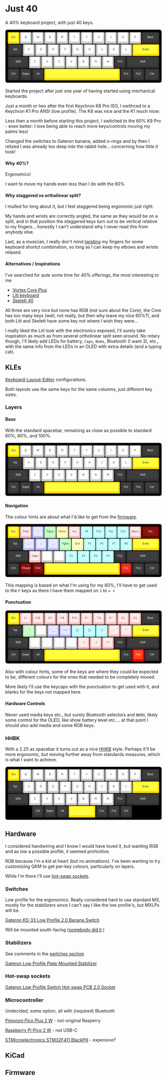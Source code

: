 # Just 40

A 40% keyboard project, with just 40 keys.

![traditional keys](kle/traditional.png)

Started the project after just one year of having started using mechanical keyboards. 

Just a month or two after the first Keychron K8 Pro ISO, I swithced to a 
Keychron K1 Pro ANSI (low profile). The K8 was nice and the K1 much nicer.

Less then a month before starting this project, I switched to the 60% K9 Pro - even better: 
I love being able to reach more keys/controls moving my palms less! 

Changed the switches to Gateron banana, added o-rings
and by then I relized I was already too deep into the rabbit hole... concerning how little it took!

#### Why 40%?

Ergonomics!

I want to move my hands even less than I do with the 60%

#### Why staggered vs ortholinear split?

I mulled for long about it, but I feel staggered being ergonomic just right.

My hands and wrists are correctly angled, the same as they would be on a split,
and in that position the staggered keys turn out to be vertical relative to my fingers...
honestly I can't understand why I never read this from anybody else.

Last, as a musician, I really don't mind [twisting](https://en.wikipedia.org/wiki/Twister_(game))
my fingers for some keyboard shortct combination,
so long as I can keep my elbows and wrists relaxed.

#### Alternatives / Inspirations
I've searched for qute some time for 40% offerings, the most interesting to me
 - [Vortex Core Plus](https://vortexgear.store/products/core-plus)
 - [Litl keyboard](https://sthlmkb.com/shop/litl-keyboard-kit/)
 - [Skelett 40](https://novelkeys.com/collections/keyboards/products/skelett-40-keyboard-kit)

All three are very nice but none has RGB (not sure about the Core),
the Core has too many keys (well, not really, but then why leave my nice 60%?),
and both Litl and Skelett have some key not where I wish they were...

I really liked the Litl look with the electronics exposed, 
I'll surely take inspiration as much as from several ortholinear split seen around.
No rotary though, I'll likely add LEDs for battery, `Caps`, `Nums`, 
Bluetooth (I want 3), etc., with the same info from the LEDs in an OLED with extra details (and a typing cat).

## KLEs

[Keyboard-Layout-Editor](https://www.keyboard-layout-editor.com/#/) configurations.

Both layouts use the same keys for the same columns, just different key sizes.

### Layers

#### Base
With the standard spacebar, remaining as close as possible to standard 60%, 80%, and 100%.

![base layer](kle/traditional.png)

#### Navigation

The colour hints are about what I'd like to get from the [firmware](#firmware).

![navigation layer](kle/traditional_nav_layer.png)

This mapping is based on what I'm using for my 60%, 
I'll have to get used to the `F` keys as there I have them mapped on `1` to `= +`

#### Punctuation

![punctuation layer](kle/traditional_punct_layer.png)

Also with colour hints, some of the keys are where they could be expected to be, 
different colours for the ones that needed to be completely moved.

More likely I'll use the keycaps with the punctuation to get used with it, and blanks for the keys not mapped here.

#### Hardware Controls

Never used media keys etc., but surely Bluetooth selectors and `NKRO`, 
likely some control for the OLED, like show battery level etc.... at that point I should also add media and some RGB keys.

### HHBK
With a 2.25 as spacebar it turns out as a nice [HHKB](https://www.keyboard-layout-editor.com/#/) style.
Perhaps it'll be more ergonomic, but moving further away from standards measures, which is what I want to achieve.

![HHKB sized](kle/hhkb.png)


## Hardware

I considered handwiring and I know I would have loved it, but wanting RGB
and as low a possible profile, it seemed prohivitive.

RGB because I'm a kid at heart (but no animations). I've been wanting to try customizing QKM
to get per-key colours, particularly on layers.

While I'm there I'll use [hot-swap sockets](#hot-swap-sockets).

### Switches

Low profile for the ergonomics. Really considered hard to use standard MX,
mostly for the stabilizers since I can't say I like the low profile's, but MXLPs will be.

[Gateron KS-33 Low Profile 2.0 Banana Switch](https://www.gateron.com/products/gateron-ks-33-low-profile-20-banana-switch?VariantsId=10734)

Will be mounted south-facing ([somebody did it](https://www.xda-developers.com/what-i-want-in-my-dream-keyboard/#:~:text=South%2Dfacing%20customizable%20LEDs).)

### Stabilizers

See comments in the [switches section](#switches)

[Gateron Low Profile Plate Mounted Stabilizer](https://www.gateron.com/products/gateron-low-profile-plate-mounted-stabilizer?VariantsId=10477)

### Hot-swap sockets

[Gateron Low Profile Switch Hot-swap PCB 2.0 Socket](https://www.gateron.com/products/gateron-low-profile-switch-hot-swap-pcb-socket?VariantsId=10234)

### Microcontroller

Undecided, some option, all with (required) Bluetooth 

[Pimoroni Pico Plus 2 W](https://shop.pimoroni.com/products/pimoroni-pico-plus-2-w?variant=42182811942995) - not-original Rasperry

[Raspberry Pi Pico 2 W](https://www.raspberrypi.com/products/raspberry-pi-pico-2/) - not USB-C

[STMicroelectronics STM32F411 BlackPill](https://www.st.com/en/microcontrollers-microprocessors/stm32f411.html) - expensive?



## KiCad

## Firmware



